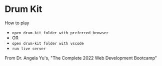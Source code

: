 # Drum Kit

How to play
- `open drum-kit folder with preferred browser`
- OR
- `open drum-kit folder with vscode`
- `run live server`

From Dr. Angela Yu's, "The Complete 2022 Web Development Bootcamp"
